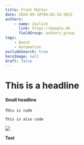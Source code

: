 ```yaml
---
title: Front Matter
date: 2024-09-10T08:02:34.501Z
authors:
    - name: Zaulich
      link: https://Google.dk
      fieldGroup: authors_group
tags:
    - Quest
    - Automation
excludeSearch: true
heroImage: null
draft: false
---
```

# This is a headline
#### Small headline
`THis is code`
```
This is also code
```

![](/images/logo.svg)


**Test**



